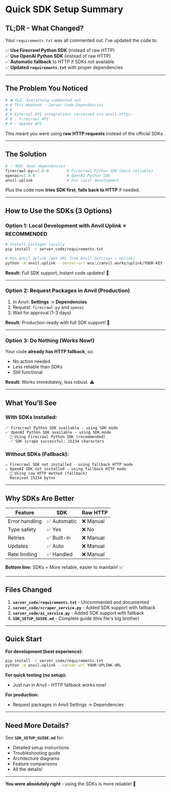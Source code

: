 # Quick SDK Setup Summary

## TL;DR - What Changed?

Your `requirements.txt` was all commented out. I've updated the code to:

✅ **Use Firecrawl Python SDK** (instead of raw HTTP)  
✅ **Use OpenAI Python SDK** (instead of raw HTTP)  
✅ **Automatic fallback** to HTTP if SDKs not available  
✅ **Updated `requirements.txt`** with proper dependencies  

---

## The Problem You Noticed

```python
# ❌ OLD: Everything commented out
# # This Weekend - Server Code Dependencies
# # 
# # External API integrations (accessed via anvil.http):
# # - Firecrawl API
# # - OpenAI API
```

This meant you were using **raw HTTP requests** instead of the official SDKs.

---

## The Solution

```python
# ✅ NEW: Real dependencies
firecrawl-py>=1.0.0        # Firecrawl Python SDK (more reliable)
openai>=1.0.0              # OpenAI Python SDK
anvil-uplink               # For local development
```

Plus the code now **tries SDK first**, **falls back to HTTP** if needed.

---

## How to Use the SDKs (3 Options)

### Option 1: Local Development with Anvil Uplink ⭐ RECOMMENDED

```bash
# Install packages locally
pip install -r server_code/requirements.txt

# Run Anvil Uplink (get URL from Anvil Settings → Uplink)
python -m anvil.uplink --server-url wss://anvil.works/uplink/YOUR-KEY
```

**Result:** Full SDK support, instant code updates! 🚀

---

### Option 2: Request Packages in Anvil (Production)

1. In Anvil: **Settings** → **Dependencies**
2. Request: `firecrawl-py` and `openai`
3. Wait for approval (1-3 days)

**Result:** Production-ready with full SDK support! 🎯

---

### Option 3: Do Nothing (Works Now!)

Your code **already has HTTP fallback**, so:
- No action needed
- Less reliable than SDKs
- Still functional

**Result:** Works immediately, less robust. ⚠️

---

## What You'll See

### With SDKs Installed:
```
✅ Firecrawl Python SDK available - using SDK mode
✅ OpenAI Python SDK available - using SDK mode
  🚀 Using Firecrawl Python SDK (recommended)
  ✅ SDK scrape successful: 15234 characters
```

### Without SDKs (Fallback):
```
⚠️ Firecrawl SDK not installed - using fallback HTTP mode
⚠️ OpenAI SDK not installed - using fallback HTTP mode
  📡 Using raw HTTP method (fallback)
  Received 15234 bytes
```

---

## Why SDKs Are Better

| Feature | SDK | Raw HTTP |
|---------|-----|----------|
| Error handling | ✅ Automatic | ❌ Manual |
| Type safety | ✅ Yes | ❌ No |
| Retries | ✅ Built-in | ❌ Manual |
| Updates | ✅ Auto | ❌ Manual |
| Rate limiting | ✅ Handled | ❌ Manual |

**Bottom line:** SDKs = More reliable, easier to maintain! 📈

---

## Files Changed

1. **`server_code/requirements.txt`** - Uncommented and documented
2. **`server_code/scraper_service.py`** - Added SDK support with fallback
3. **`server_code/ai_service.py`** - Added SDK support with fallback
4. **`SDK_SETUP_GUIDE.md`** - Complete guide (this file's big brother)

---

## Quick Start

**For development (best experience):**
```bash
pip install -r server_code/requirements.txt
python -m anvil.uplink --server-url YOUR-UPLINK-URL
```

**For quick testing (no setup):**
- Just run in Anvil - HTTP fallback works now!

**For production:**
- Request packages in Anvil Settings → Dependencies

---

## Need More Details?

See **`SDK_SETUP_GUIDE.md`** for:
- Detailed setup instructions
- Troubleshooting guide
- Architecture diagrams
- Feature comparisons
- All the details!

---

**You were absolutely right** - using the SDKs is more reliable! 🎉

